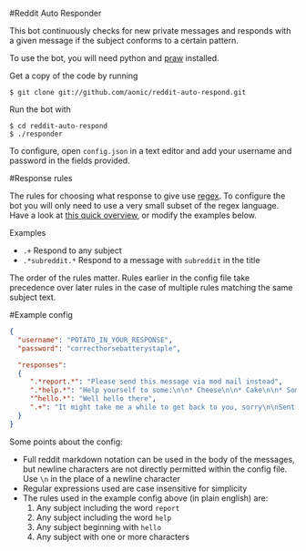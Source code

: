 #Reddit Auto Responder

This bot continuously checks for new private messages and responds with a given
message if the subject conforms to a certain pattern.

To use the bot, you will need python and
[praw](https://github.com/praw-dev/praw/wiki) installed.

Get a copy of the code by running

    $ git clone git://github.com/aonic/reddit-auto-respond.git

Run the bot with
    
    $ cd reddit-auto-respond
    $ ./responder

To configure, open `config.json` in a text editor and add your username and
password in the fields provided.

#Response rules

The rules for choosing what response to give use
[regex](http://en.wikipedia.org/wiki/Regular_expression). To configure the bot
you will only need to use a very small subset of the regex language. Have a look
at [this quick overview](https://github.com/tartley/python-regex-cheatsheet/blob/master/cheatsheet.rst),
or modify the examples below.

  Examples
  * `.+` Respond to any subject
  * `.*subreddit.*` Respond to a message with `subreddit` in the title

The order of the rules matter. Rules earlier in the config file take precedence
over later rules in the case of multiple rules matching the same subject text.

#Example config

```json
{
  "username": "POTATO_IN_YOUR_RESPONSE",
  "password": "correcthorsebatterystaple",

  "responses": 
  {
     ".*report.*": "Please send this message via mod mail instead",
     ".*help.*": "Help yourself to some:\n\n* Cheese\n\n* Cake\n\n* Some bees",
     "^hello.*": "Well hello there",
     ".+": "It might take me a while to get back to you, sorry\n\nSent by a bot"
  }
}
```

Some points about the config:
  * Full reddit markdown notation can be used in the body of the messages, but
    newline characters are not directly permitted within the config file. Use
    `\n` in the place of a newline character
  * Regular expressions used are case insensitive for simplicity
  * The rules used in the example config above (in plain english) are:
    1. Any subject including the word `report`
    2. Any subject including the word `help`
    3. Any subject beginning with `hello`
    4. Any subject with one or more characters

